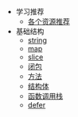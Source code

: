 * 学习推荐
  * [各个资源推荐](./学习推荐.md)
* 基础结构
  * [string](./string.md)
  * [map](./map.md)
  * [slice](./数组与slice.md)
  * [闭包](./闭包.md)
  * [方法](./方法.md)
  * [结构体](./结构体.md)
  * [函数调用栈](./函数调用栈)
  * [defer](./defer.md)

